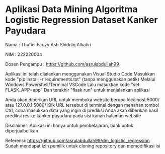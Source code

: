 # Aplikasi Data Mining Algoritma Logistic Regression Dataset Kanker Payudara

Nama            : Thufiel Farizy Ash Shiddiq Alkatiri

NIM             : 222220004

Dosen Pengampu  : https://github.com/asrulabdullah99

Aplikasi ini telah dijalankan menggunakan Visual Studio Code
Masukkan kode "pip install -r requirements.txt" (tanpa menggunakan petik)
Melalui Windows Powershell/Terminal VSCode
Lalu masukkan kode "set FLASK_APP=app"
Dan terakhir "flask run" untuk menjalankan aplikasi

Anda akan diberikan URL untuk membuka website berupa localhost:5000/ atau 127.0.0.1:5000/
Klik URL tersebut di terminal dengan menahan tombol Ctrl, coba masukkan data yang ingin di prediksi
Anda akan diberikan hasil prediksi resiko kanker payudara pada sisi kanan halaman website

Disclaimer: Aplikasi ini hanya untuk pembelajaran, tidak untuk diperjualbelikan

Referensi: https://github.com/asrulabdullah99/dm_logistic_regression Sudah mendapat izin pemilik untuk cloning repository dan memodifikasi isi
